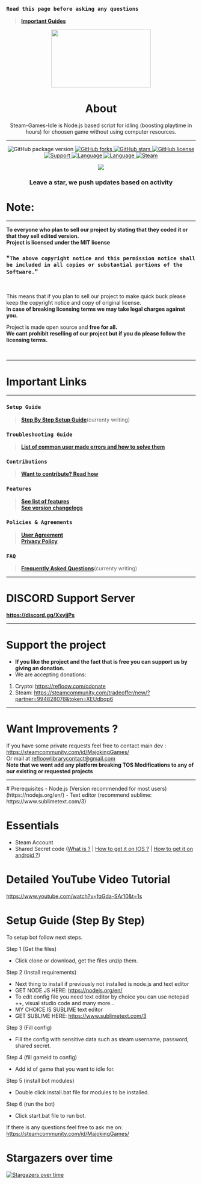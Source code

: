 ### `Read this page before asking any questions`
> **[Important Guides](https://github.com/OSL-Works/Steam-Games-Idle#important-links)**<br>

<p align="center">
<img width="264.6" height="154" src="https://i.imgur.com/PUCBfA6.png">
</p>

<h1 align= "center"><b>
  About
  </b>
</h1>

<p align= "center">
Steam-Games-Idle is Node.js based script for idling (boosting playtime in hours) for choosen game without using computer resources.
  <hr>
</p>

<p align= "center">
  <img src="https://img.shields.io/github/package-json/v/Refloow/Steam-Games-Idle.svg" alt="GitHub package version">
  </a>
    <a href="https://github.com/Refloow/Steam-Games-Idle/network">
  <img src="https://img.shields.io/github/forks/Refloow/Steam-Games-Idle.svg?style=plastic" alt="GitHub forks">
  </a>
    <a href="https://github.com/Refloow/Steam-Games-Idle/stargazers">
  <img src="https://img.shields.io/github/stars/Refloow/Steam-Games-Idle.svg?style=plastic" alt="GitHub stars">
  </a>
    <a href="https://raw.githubusercontent.com/Refloow/Steam-Games-Idle/master/LICENSE">
  <img src="https://img.shields.io/badge/license-MIT-blue.svg?style=plastic" alt="GitHub license">
  </a>
    <a href="https://discord.gg/XxvjjPs">
  <img src="https://img.shields.io/discord/690327113039085600" alt="Support">
  </a>
    <a href="https://en.wikipedia.org/wiki/Node.js">
  <img src="https://img.shields.io/badge/Uses-Node.js-green" alt="Language">
  </a>
    <a href="https://en.wikipedia.org/wiki/JavaScript">
  <img src="https://img.shields.io/badge/language-JavaScript-yellow.svg" alt="Language">
  </a>
    <a href="https://steamcommunity.com/tradeoffer/new/?partner=392773011&token=CncehZti">
  <img src="https://img.shields.io/badge/steam-donate-yellow.svg" alt="Steam">
  </a>
</p>


<p align= "center">
  <a href="https://refloow.com/cdonate" target="_blank">
  <img src="https://img.shields.io/badge/-CRYPTO%20Donations-red">
  </a>
</p>

<h3 align= "center"> Leave a star, we push updates based on activity </h3>

# Note:

<hr>

**To everyone who plan to sell our project by stating that they coded it or that they sell edited version.**<br>
**Project is licensed under the MIT license**<br>

### "`The above copyright notice and this permission notice shall be included in all copies or substantial portions of the Software.`"<br>

<br>

This means that if you plan to sell our project to make quick buck please keep the copyright notice and copy of original license. <br>
**In case of breaking licensing terms we may take legal charges against you.**

Project is made open source and **free for all.**<br>
**We cant prohibit reselling of our project but if you do please follow the licensing terms.**<br> 

<br>
<hr>

# Important Links

<hr>

### `Setup Guide`
> **[Step By Step Setup Guide](https://github.com/OSL-Works/Steam-Games-Idle/wiki)**(currenty writing)<br>
### `Troubleshooting Guide`
> **[List of common user made errors and how to solve them](https://refloow.com/Open-Source-Projects/troubleshooting)**<br>
### `Contributions`
> **[Want to contribute? Read how](https://github.com/OSL-Works/Steam-Games-Idle/blob/master/.github/CONTRIBUTING.md)**<br>
### `Features`
> **[See list of features](https://github.com/OSL-Works/Steam-Games-Idle/blob/master/.github/FEATURES.md)**<br>
> **[See version changelogs](https://github.com/OSL-Works/Steam-Games-Idle/blob/master/.github/changelog.md)**<br>
### `Policies & Agreements`
> **[User Agreement](https://github.com/OSL-Works/Steam-Games-Idle/blob/master/.github/USER_AGREEMENT.md)**<br>
> **[Privacy Policy](https://github.com/OSL-Works/Steam-Games-Idle/blob/master/.github/PRIVACY.md)**<br>
### `FAQ`
> **[Frequently Asked Questions]()**(currenty writing)<br>

<hr>

# DISCORD Support Server

**https://discord.gg/XxvjjPs**

<hr>

# Support the project
- **If you like the project and the fact that is free you can support us by giving an donation.**
- We are accepting donations:

1. Crypto: https://refloow.com/cdonate
2. Steam: https://steamcommunity.com/tradeoffer/new/?partner=994828078&token=XEUdbqp6

<hr>

# Want Improvements ?

If you have some private requests feel free to contact main dev : https://steamcommunity.com/id/MajokingGames/<br>
Or mail at refloowlibrarycontact@gmail.com <br>
**Note that we wont add any platform breaking TOS Modifications to any of our existing or requested projects**

<hr>
# Prerequisites
- Node.js (Version recommended for most users) (https://nodejs.org/en/)
- Text editor (recommend sublime: https://www.sublimetext.com/3)

# Essentials
- Steam Account
- Shared Secret code ([What is ?](https://searchsecurity.techtarget.com/definition/shared-secret) | [How to get it on IOS ?](https://forums.backpack.tf/topic/45995-guide-how-to-get-your-shared-secret-from-ios-device-steam-mobile/) | [How to get it on android ?](https://forums.backpack.tf/topic/46354-guide-how-to-find-the-steam-identity_secret-on-an-android-phone/))

# Detailed YouTube Video Tutorial

https://www.youtube.com/watch?v=fqGda-SAr10&t=1s

# Setup Guide (Step By Step)

To setup bot follow next steps.

Step 1 (Get the files)
- Click clone or download, get the files unzip them. 

Step 2 (Install requirements)
- Next thing to install if previously not installed is node.js and text editor
- GET NODE.JS HERE: https://nodejs.org/en/
- To edit config file you need text editor by choice you can use notepad ++, visual studio code and many more...
- MY CHOICE IS SUBLIME text editor
- GET SUBLIME HERE: https://www.sublimetext.com/3

Step 3 (Fill config)
- Fill the config with sensitive data such as steam username, password, shared secret.

Step 4 (fill gameid to config)
- Add id of game that you want to idle for.

Step 5 (install bot modules)
- Double click install.bat file for modules to be installed.

Step 6 (run the bot)
- Click start.bat file to run bot.

If there is any questions feel free to ask me on: https://steamcommunity.com/id/MajokingGames/


# Stargazers over time

[![Stargazers over time](https://starchart.cc/Refloow/Steam-Games-Idle.svg)](https://starchart.cc/Refloow/Steam-Games-Idle)

